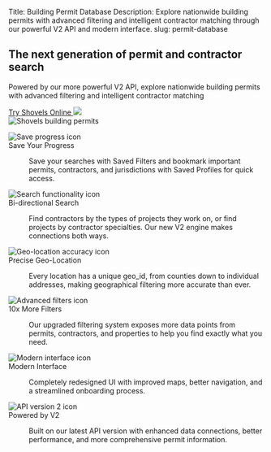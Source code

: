 
Title: Building Permit Database
Description: Explore nationwide building permits with advanced filtering and intelligent contractor matching through our powerful V2 API and modern interface.
slug: permit-database

<!-- hero -->
<section class="hero_container">
  <div class="hero_text-container">
    <h1 class="hero_title text-amber-300">The next generation of permit and contractor search</h1>
    <p class="hero_description text-lime-50">Powered by our more powerful V2 API, explore nationwide building permits with advanced filtering and intelligent contractor matching</p>
    <div class="mt-10 mb-20 flex gap-x-6 justify-start">
      <a href="https://app.shovels.ai"
      class="shovels-button"
      target="_blank">Try Shovels Online <img class="inline" src="theme/images/caret-right.svg"> </a>
    </div>
  </div>
  <div class="hero_image-container">
    <img class="max-h-[500px] rounded-lg shadow-lg" src="{static}/images/login-v2.png" alt="Shovels building permits">
  </div>
</section>

<!-- elaboration -->
<section class="mx-auto my-24 max-w-7xl px-6">
  <dl class="elaboration_container 3xl:grid-cols-4">
    <div class="elaboration-card">
      <dt class="">
        <div class="mb-6">
          <img src="theme/images/permit-database/ping.svg" alt="Save progress icon">
        </div>
        <span class="elaboration-card_title">Save Your Progress</span>
      </dt>
      <dd class="elaboration-card_text-container">
        <p class="flex-auto">Save your searches with Saved Filters and bookmark important permits, contractors, and jurisdictions with Saved Profiles for quick access.</p>
      </dd>
    </div>
    <div class="elaboration-card">
      <dt class="">
        <div class="mb-6">
          <img src="theme/images/permit-database/lookup.png" alt="Search functionality icon">
        </div>
        <span class="elaboration-card_title">Bi-directional Search</span>
      </dt>
      <dd class="elaboration-card_text-container">
        <p class="flex-auto">Find contractors by the types of projects they work on, or find projects by contractor specialties. Our new V2 engine makes connections both ways.</p>
      </dd>
    </div>
    <div class="elaboration-card">
      <dt class="">
        <div class="mb-6">
          <img src="theme/images/permit-database/accurate.png" alt="Geo-location accuracy icon">
        </div>
        <span class="elaboration-card_title">Precise Geo-Location</span>
      </dt>
      <dd class="elaboration-card_text-container">
        <p class="flex-auto">Every location has a unique geo_id, from counties down to individual addresses, making geographical filtering more accurate than ever.</p>
      </dd>
    </div>
    <div class="elaboration-card">
      <dt class="">
        <div class="mb-6">
          <img src="theme/images/permit-database/fees.png" alt="Advanced filters icon">
        </div>
        <span class="elaboration-card_title">10x More Filters</span>
      </dt>
      <dd class="elaboration-card_text-container">
        <p class="flex-auto">Our upgraded filtering system exposes more data points from permits, contractors, and properties to help you find exactly what you need.</p>
      </dd>
    </div>
    <div class="elaboration-card">
      <dt class="">
        <div class="mb-6">
          <img src="theme/images/permit-database/timeline.png" alt="Modern interface icon">
        </div>
        <span class="elaboration-card_title">Modern Interface</span>
      </dt>
      <dd class="elaboration-card_text-container">
        <p class="flex-auto">Completely redesigned UI with improved maps, better navigation, and a streamlined onboarding process.</p>
      </dd>
    </div>
    <div class="elaboration-card">
      <dt class="">
        <div class="mb-6">
          <img src="theme/images/permit-database/api.png" alt="API version 2 icon">
        </div>
        <span class="elaboration-card_title">Powered by V2</span>
      </dt>
      <dd class="elaboration-card_text-container">
        <p class="flex-auto">Built on our latest API version with enhanced data connections, better performance, and more comprehensive permit information.</p>
      </dd>
    </div>
  </dl>
</section>
